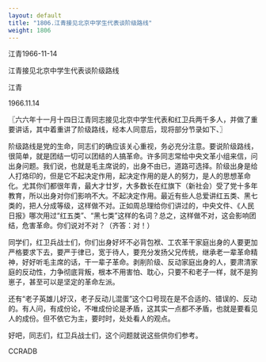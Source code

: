 ```yaml
---
layout: default
title: "1806.江青接见北京中学生代表谈阶级路线"
weight: 1806
---
```


江青1966-11-14

江青接见北京中学生代表谈阶级路线

江青

1966.11.14

〖六六年十一月十四日江青同志接见北京中学生代表和红卫兵两千多人，并做了重要讲话，其中着重讲了阶级路线，经本人同意后，现将部分节录如下、〗

阶级路线是党的生命，同志们的确应该关心重视，务必充分注意。要说阶级路线，很简单，就是团结一切可以团结的人搞革命。许多同志常给中央文革小组来信，问出身问题。我们说，也就是毛主席说的，出身不由已，道路可选择。阶级出身是给人打烙印的，但是它不起决定作用，起决定作用的是人的努力，是人的思想革命化。尤其你们都很年青，最大才廿岁，大多数长在红旗下（新社会）受了党十多年教育，所以出身对你们影响不大。不起决定作用。最近有些人总爱讲红五类、黑七类的，把人分成等级，这样做不对。正如周总理给你们讲过的，中央文件、《人民日报》哪次用过“红五类”、“黑七类”这样的名词？总之，这样做不对，这会影响团结，危害革命。你们说对不对？（齐答：对！）

同学们，红卫兵战士们，你们出身好坏不必背包袱、工农革干家庭出身的人要更加严格要求下去，要严于律已，宽于待人，要充分发扬父兄传统，继承老一辈革命精神，好好听毛主席的话，干一辈子革命。剥削阶级、反动家庭出身的人，要肃清家庭的反动性，力争彻底背叛，根本不用害怕、耽心，只要不和老子一样，就不是狗崽子，甚至可以是坚定的革命左派。

还有“老子英雄儿好汉，老子反动儿混蛋”这个口号现在是不合适的、错误的、反动的。有人问，有成份论，不唯成份论是矛盾，这其实一点都不矛盾，也就是要看见人的成份。但不依它为主，要时时，处处看人的观点。

好吧，同志们，红卫兵战士们，这个问题就说这些供你们参考。

CCRADB

